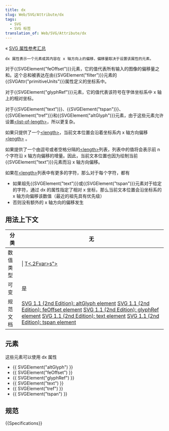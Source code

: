```yaml
---
title: dx
slug: Web/SVG/Attribute/dx
tags:
  - SVG
  - SVG 标签
translation_of: Web/SVG/Attribute/dx
---
```

« [SVG 属性参考汇总](/en/SVG/Attribute)

`dx 属性表示一个元素或其内容在 x 轴方向上的偏移，偏移量取决于设置该属性的元素。`

对于{{SVGElement("feOffset")}}元素，它的值代表所有输入的图像的偏移量之和。这个总和被表达在由{{SVGElement("filter")}}元素的{{SVGAttr("primitiveUnits")}}属性定义的坐标系中。

对于{{SVGElement("glyphRef")}}元素，它的值代表该符号在字体坐标系中 x 轴上的相对坐标。

对于{{SVGElement("text")}}、{{SVGElement("tspan")}}、{{SVGElement("tref")}}和{{SVGElement("altGlyph")}}元素，由于这些元素允许设置[\<list-of-length>](/en/SVG/Content_type#List-of-Ts)，所以更复杂。

如果只提供了一个[\<length>](/en/SVG/Content_type#Length)，当前文本位置会沿着坐标系内 x 轴方向偏移[\<length>](/en/SVG/Content_type#Length) 。

如果提供了一个由逗号或者空格分隔的[\<length>](/en/SVG/Content_type#Length)列表，列表中的值将会表示前 n 个字符沿 x 轴方向偏移的增量。因此，当前文本位置也因为绘制当前{{SVGElement("text")}}元素而沿 x 轴方向偏移。

如果在[\<length>](/en/SVG/Content_type#Length)列表中有更多的字符，那么对于每个字符，都有

- 如果祖先{{SVGElement("text")}}或{{SVGElement("tspan")}}元素对于给定的字符，通过 dx 的属性指定了相对 x 坐标，那么当前文本位置会沿坐标系的 x 轴方向偏移该数值（最近的祖先具有优先级）
- 否则没有额外的 x 轴方向的偏移发生

## 用法上下文

| 分类     | 无                                                                                                                                                                                                                                                                                                                                                                                                                                                                                                                                   |
| -------- | ------------------------------------------------------------------------------------------------------------------------------------------------------------------------------------------------------------------------------------------------------------------------------------------------------------------------------------------------------------------------------------------------------------------------------------------------------------------------------------------------------------------------------------ |
| 数值类型 | [<number>](/en/SVG/Content_type#Number) \| [T<.2Fvar>s"><list-of-length>](/en/SVG/Content_type#List-of-<var>T<.2Fvar>s)                                                                                                                                                                                                                                                                                                                                                                                                              |
| 可变     | 是                                                                                                                                                                                                                                                                                                                                                                                                                                                                                                                                   |
| 规范文档 | [SVG 1.1 (2nd Edition): altGlyph element](http://www.w3.org/TR/SVG11/text.html#AltGlyphElementDXAttribute) [SVG 1.1 (2nd Edition): feOffset element](http://www.w3.org/TR/SVG11/filters.html#feOffsetDxAttribute) [SVG 1.1 (2nd Edition): glyphRef element](http://www.w3.org/TR/SVG11/text.html#GlyphRefElementDXAttribute) [SVG 1.1 (2nd Edition): text element](http://www.w3.org/TR/SVG11/text.html#TextElementDXAttribute) [SVG 1.1 (2nd Edition): tspan element](http://www.w3.org/TR/SVG11/text.html#TSpanElementDXAttribute) |

## 元素

这些元素可以使用 dx 属性

- {{ SVGElement("altGlyph") }}
- {{ SVGElement("feOffset") }}
- {{ SVGElement("glyphRef") }}
- {{ SVGElement("text") }}
- {{ SVGElement("tref") }}
- {{ SVGElement("tspan") }}

## 规范

{{Specifications}}
